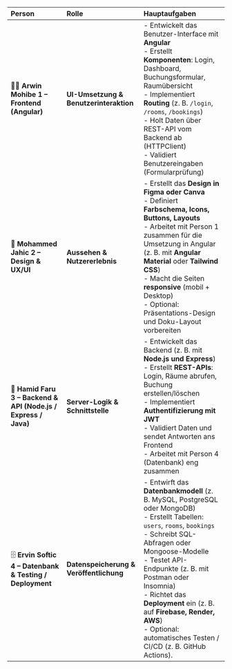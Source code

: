 | Person                                                     | Rolle                                   | Hauptaufgaben                                                                                                                                                                                                                                                                                                                                                                                      |
| :--------------------------------------------------------- | :-------------------------------------- | :------------------------------------------------------------------------------------------------------------------------------------------------------------------------------------------------------------------------------------------------------------------------------------------------------------------------------------------------------------------------------------------------- |
| 🧑‍💻 **Arwin Mohibe 1 – Frontend (Angular)**                    | **UI-Umsetzung & Benutzerinteraktion**  | - Entwickelt das Benutzer-Interface mit **Angular** <br> - Erstellt **Komponenten**: Login, Dashboard, Buchungsformular, Raumübersicht <br> - Implementiert **Routing** (z. B. `/login`, `/rooms`, `/bookings`) <br> - Holt Daten über REST-API vom Backend ab (HTTPClient) <br> - Validiert Benutzereingaben (Formularprüfung)                                                                    |
| 🎨 **Mohammed Jahic 2 – Design & UX/UI**                           | **Aussehen & Nutzererlebnis**           | - Erstellt das **Design in Figma oder Canva** <br> - Definiert **Farbschema, Icons, Buttons, Layouts** <br> - Arbeitet mit Person 1 zusammen für die Umsetzung in Angular (z. B. mit **Angular Material** oder **Tailwind CSS**) <br> - Macht die Seiten **responsive** (mobil + Desktop) <br> - Optional: Präsentations-Design und Doku-Layout vorbereiten                                        |
| 🧠 **Hamid Faru 3 – Backend & API (Node.js / Express / Java)** | **Server-Logik & Schnittstelle**        | - Entwickelt das Backend (z. B. mit **Node.js und Express**) <br> - Erstellt **REST-APIs**: Login, Räume abrufen, Buchung erstellen/löschen <br> - Implementiert **Authentifizierung mit JWT** <br> - Validiert Daten und sendet Antworten ans Frontend <br> - Arbeitet mit Person 4 (Datenbank) eng zusammen                                                                                      |
| 🗄️ **Ervin Softic 4 – Datenbank & Testing / Deployment**        | **Datenspeicherung & Veröffentlichung** | - Entwirft das **Datenbankmodell** (z. B. MySQL, PostgreSQL oder MongoDB) <br> - Erstellt Tabellen: `users`, `rooms`, `bookings` <br> - Schreibt SQL-Abfragen oder Mongoose-Modelle <br> - Testet API-Endpunkte (z. B. mit Postman oder Insomnia) <br> - Richtet das **Deployment** ein (z. B. auf **Firebase, Render, AWS**) <br> - Optional: automatisches Testen / CI/CD (z. B. GitHub Actions). |
